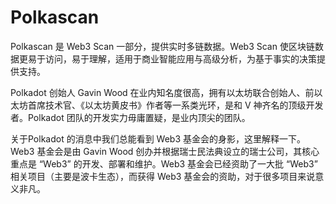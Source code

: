 # 

# Polkascan

Polkascan 是 Web3 Scan 一部分，提供实时多链数据。Web3 Scan 使区块链数据更易于访问，易于理解，适用于商业智能应用与高级分析，为基于事实的决策提供支持。

Polkadot 创始人 Gavin Wood 在业内知名度很高，拥有以太坊联合创始人、前以太坊首席技术官、《以太坊黄皮书》作者等一系类光环，是和 V 神齐名的顶级开发者。Polkadot 团队的开发实力毋庸置疑，是业内顶尖的团队。

关于Polkadot 的消息中我们总能看到 Web3 基金会的身影，这里解释一下。Web3 基金会是由 Gavin Wood 创办并根据瑞士民法典设立的瑞士公司，其核心重点是 “Web3” 的开发、部署和维护。Web3 基金会已经资助了一大批 “Web3” 相关项目（主要是波卡生态），而获得 Web3 基金会的资助，对于很多项目来说意义非凡。

